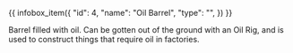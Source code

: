 {{ infobox_item({
	"id": 4,
	"name": "Oil Barrel",
	"type": "",
}) }}

Barrel filled with oil. Can be gotten out of the ground with an Oil Rig, and is used to construct things that require oil in factories.